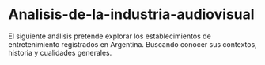 # Analisis-de-la-industria-audiovisual
 El siguiente análisis pretende explorar los establecimientos de entretenimiento registrados en Argentina. Buscando conocer sus contextos, historia y cualidades generales. 
 
